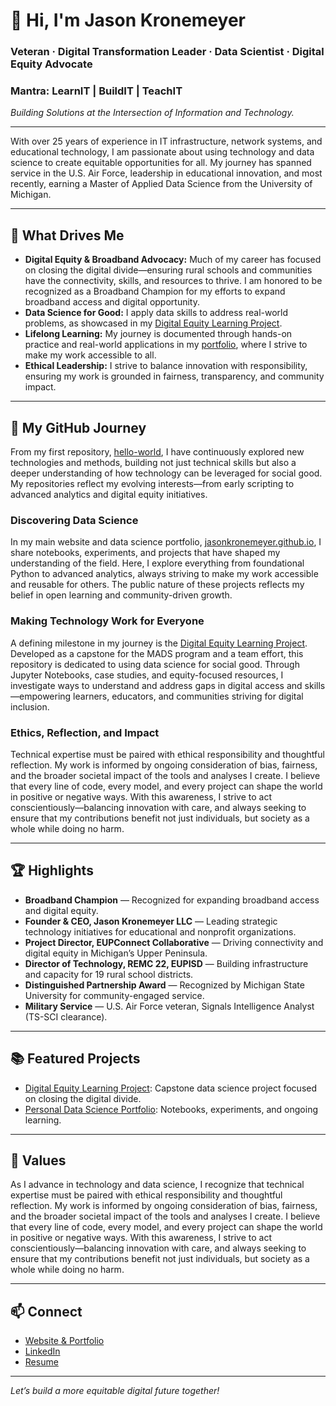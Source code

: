 # 👋 Hi, I'm Jason Kronemeyer

### **Veteran · Digital Transformation Leader · Data Scientist · Digital Equity Advocate**

### Mantra: **LearnIT | BuildIT | TeachIT**

_Building Solutions at the Intersection of Information and Technology._

---

With over 25 years of experience in IT infrastructure, network systems, and educational technology, I am passionate about using technology and data science to create equitable opportunities for all. My journey has spanned service in the U.S. Air Force, leadership in educational innovation, and most recently, earning a Master of Applied Data Science from the University of Michigan.

---

## 🚀 What Drives Me

- **Digital Equity & Broadband Advocacy:** Much of my career has focused on closing the digital divide—ensuring rural schools and communities have the connectivity, skills, and resources to thrive. I am honored to be recognized as a Broadband Champion for my efforts to expand broadband access and digital opportunity.
- **Data Science for Good:** I apply data skills to address real-world problems, as showcased in my [Digital Equity Learning Project](https://github.com/jasonkronemeyer/DigitalEquityLearning.github.io).
- **Lifelong Learning:** My journey is documented through hands-on practice and real-world applications in my [portfolio](https://github.com/jasonkronemeyer/jasonkronemeyer.github.io), where I strive to make my work accessible to all.
- **Ethical Leadership:** I strive to balance innovation with responsibility, ensuring my work is grounded in fairness, transparency, and community impact.

---

## 📘 My GitHub Journey

From my first repository, [hello-world](https://github.com/jasonkronemeyer/hello-world), I have continuously explored new technologies and methods, building not just technical skills but also a deeper understanding of how technology can be leveraged for social good. My repositories reflect my evolving interests—from early scripting to advanced analytics and digital equity initiatives.

### Discovering Data Science

In my main website and data science portfolio, [jasonkronemeyer.github.io](https://github.com/jasonkronemeyer/jasonkronemeyer.github.io), I share notebooks, experiments, and projects that have shaped my understanding of the field. Here, I explore everything from foundational Python to advanced analytics, always striving to make my work accessible and reusable for others. The public nature of these projects reflects my belief in open learning and community-driven growth.

### Making Technology Work for Everyone

A defining milestone in my journey is the [Digital Equity Learning Project](https://github.com/jasonkronemeyer/DigitalEquityLearning.github.io). Developed as a capstone for the MADS program and a team effort, this repository is dedicated to using data science for social good. Through Jupyter Notebooks, case studies, and equity-focused resources, I investigate ways to understand and address gaps in digital access and skills—empowering learners, educators, and communities striving for digital inclusion.

### Ethics, Reflection, and Impact

Technical expertise must be paired with ethical responsibility and thoughtful reflection. My work is informed by ongoing consideration of bias, fairness, and the broader societal impact of the tools and analyses I create. I believe that every line of code, every model, and every project can shape the world in positive or negative ways. With this awareness, I strive to act conscientiously—balancing innovation with care, and always seeking to ensure that my contributions benefit not just individuals, but society as a whole while doing no harm.

---

## 🏆 Highlights

- **Broadband Champion** — Recognized for expanding broadband access and digital equity.
- **Founder & CEO, Jason Kronemeyer LLC** — Leading strategic technology initiatives for educational and nonprofit organizations.
- **Project Director, EUPConnect Collaborative** — Driving connectivity and digital equity in Michigan’s Upper Peninsula.
- **Director of Technology, REMC 22, EUPISD** — Building infrastructure and capacity for 19 rural school districts.
- **Distinguished Partnership Award** — Recognized by Michigan State University for community-engaged service.
- **Military Service** — U.S. Air Force veteran, Signals Intelligence Analyst (TS-SCI clearance).

---

## 📚 Featured Projects

- [Digital Equity Learning Project](https://github.com/jasonkronemeyer/DigitalEquityLearning.github.io): Capstone data science project focused on closing the digital divide.
- [Personal Data Science Portfolio](https://github.com/jasonkronemeyer/jasonkronemeyer.github.io): Notebooks, experiments, and ongoing learning.

---

## 🌱 Values

As I advance in technology and data science, I recognize that technical expertise must be paired with ethical responsibility and thoughtful reflection. My work is informed by ongoing consideration of bias, fairness, and the broader societal impact of the tools and analyses I create. I believe that every line of code, every model, and every project can shape the world in positive or negative ways. With this awareness, I strive to act conscientiously—balancing innovation with care, and always seeking to ensure that my contributions benefit not just individuals, but society as a whole while doing no harm.

---

## 📫 Connect

- [Website & Portfolio](https://www.jasonkronemeyer.com/)
- [LinkedIn](https://www.linkedin.com/in/jasonkronemeyer/)
- [Resume](https://github.com/jasonkronemeyer/jasonkronemeyer.github.io/blob/main/index.html)

---

*Let’s build a more equitable digital future together!*
